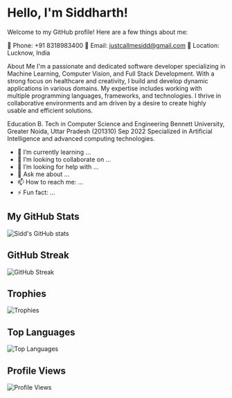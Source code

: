 # Hello, I'm Siddharth!


Welcome to my GitHub profile! Here are a few things about me:

📱 Phone: +91 8318983400
📧 Email: justcallmesidd@gmail.com
📍 Location: Lucknow, India

About Me
I'm a passionate and dedicated software developer specializing in Machine Learning, Computer Vision, and Full Stack Development. With a strong focus on healthcare and creativity, I build and develop dynamic applications in various domains. My expertise includes working with multiple programming languages, frameworks, and technologies. I thrive in collaborative environments and am driven by a desire to create highly usable and efficient solutions.

Education
B. Tech in Computer Science and Engineering
Bennett University, Greater Noida, Uttar Pradesh (201310)
Sep 2022
Specialized in Artificial Intelligence and advanced computing technologies.

- 🌱 I’m currently learning ...
- 👯 I’m looking to collaborate on ...
- 🤔 I’m looking for help with ...
- 💬 Ask me about ...
- 📫 How to reach me: ...
- ⚡ Fun fact: ...


## My GitHub Stats

![Sidd's GitHub stats](https://github-readme-stats.vercel.app/api?username=JustCallMeSidd&show_icons=true&theme=radical)
## GitHub Streak
![GitHub Streak](https://github-readme-streak-stats.herokuapp.com/?user=JustCallMeSidd&theme=radical)
## Trophies
![Trophies](https://github-profile-trophy.vercel.app/?username=JustCallMeSidd&theme=radical)

## Top Languages

![Top Languages](https://github-readme-stats.vercel.app/api/top-langs/?username=JustCallMeSidd&layout=compact&theme=radical)


## Profile Views

![Profile Views](https://komarev.com/ghpvc/?username=JustCallMeSidd&color=blue)
